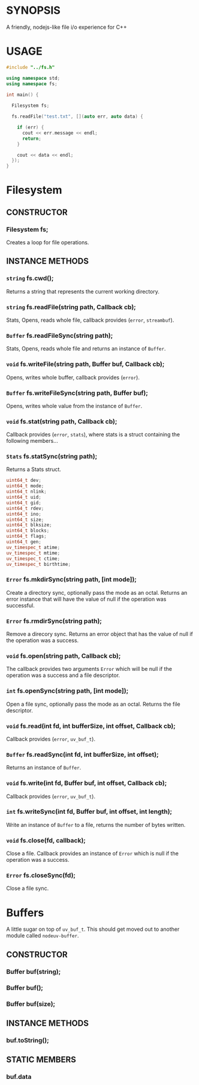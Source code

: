 # SYNOPSIS
A friendly, nodejs-like file i/o experience for C++

# USAGE

```cpp
#include "../fs.h"

using namespace std;
using namespace fs;

int main() {
 
  Filesystem fs;

  fs.readFile("test.txt", [](auto err, auto data) {

    if (err) {
      cout << err.message << endl;
      return;
    }

    cout << data << endl;
  });
}
```

# Filesystem

## CONSTRUCTOR
### Filesystem fs;
Creates a loop for file operations.

## INSTANCE METHODS

### `string` fs.cwd();
Returns a string that represents the current working directory.

### `string` fs.readFile(string path, Callback cb);
Stats, Opens, reads whole file, callback provides (`error`, `streambuf`).

### `Buffer` fs.readFileSync(string path);
Stats, Opens, reads whole file and returns an instance of `Buffer`.

### `void` fs.writeFile(string path, Buffer buf, Callback cb);
Opens, writes whole buffer, callback provides (`error`).

### `Buffer` fs.writeFileSync(string path, Buffer buf);
Opens, writes whole value from the instance of `Buffer`.

### `void` fs.stat(string path, Callback cb);
Callback provides (`error`, `stats`), where stats is a struct containing 
the following members...

### `Stats` fs.statSync(string path);
Returns a Stats struct.

```cpp
uint64_t dev;
uint64_t mode;
uint64_t nlink;
uint64_t uid;
uint64_t gid;
uint64_t rdev;
uint64_t ino;
uint64_t size;
uint64_t blksize;
uint64_t blocks;
uint64_t flags;
uint64_t gen;
uv_timespec_t atime;
uv_timespec_t mtime;
uv_timespec_t ctime;
uv_timespec_t birthtime;
```

### `Error` fs.mkdirSync(string path, [int mode]);
Create a directory sync, optionally pass the mode as an octal. Returns
an error instance that will have the value of null if the operation was
successful.

### `Error` fs.rmdirSync(string path);
Remove a direcory sync. Returns an error object that has the value of
null if the operation was a success.

### `void` fs.open(string path, Callback cb);
The callback provides two arguments `Error` which will be null if the
operation was a success and a file descriptor.

### `int` fs.openSync(string path, [int mode]);
Open a file sync, optionally pass the mode as an octal. Returns the
file descriptor.

### `void` fs.read(int fd, int bufferSize, int offset, Callback cb);
Callback provides (`error`, `uv_buf_t`).

### `Buffer` fs.readSync(int fd, int bufferSize, int offset);
Returns an instance of `Buffer`.

### `void` fs.write(int fd, Buffer buf, int offset, Callback cb);
Callback provides (`error`, `uv_buf_t`).

### `int` fs.writeSync(int fd, Buffer buf, int offset, int length);
Write an instance of `Buffer` to a file, returns the number of bytes
written.

### `void` fs.close(fd, callback);
Close a file. Callback provides an instance of `Error` which is null
if the operation was a success.

### `Error` fs.closeSync(fd);
Close a file sync.

# Buffers
A little sugar on top of `uv_buf_t`. This should get moved out to
another module called `nodeuv-buffer`.

## CONSTRUCTOR
### Buffer buf(string);
### Buffer buf();
### Buffer buf(size);

## INSTANCE METHODS
### buf.toString();

## STATIC MEMBERS
### buf.data

